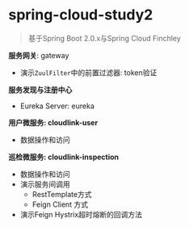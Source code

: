 # spring-cloud-study2
> 基于Spring Boot 2.0.x与Spring Cloud Finchley

**服务网关**: gateway

- 演示`ZuulFilter`中的前置过滤器: token验证

**服务发现与注册中心**

- Eureka Server: eureka

**用户微服务: cloudlink-user**

- 数据操作和访问

**巡检微服务: cloudlink-inspection**

- 数据操作和访问
- 演示服务间调用
  - RestTemplate方式
  - Feign Client 方式
- 演示Feign Hystrix超时熔断的回调方法